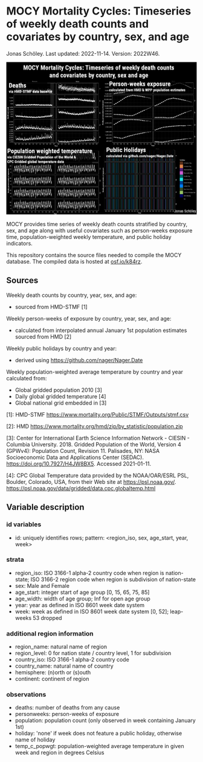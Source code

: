 # MOCY Mortality Cycles: Timeseries of weekly death counts and covariates by country, sex, and age

Jonas Schöley. Last updated: 2022-11-14. Version: 2022W46.

![](cover.png)

MOCY provides time series of weekly death counts stratified by country, sex, and age along with useful covariates such as person-weeks exposure time, population-weighted weekly temperature, and public holiday indicators.

This repository contains the source files needed to compile the MOCY database. The compiled data is hosted at [osf.io/k84rz](https://osf.io/k84rz/).

## Sources

Weekly death counts by country, year, sex, and age:

- sourced from HMD-STMF [1]

Weekly person-weeks of exposure by country, year, sex, and age:

- calculated from interpolated annual January 1st population estimates sourced from HMD [2]

Weekly public holidays by country and year:

- derived using <https://github.com/nager/Nager.Date>

Weekly population-weighted average temperature by country and year calculated from:

- Global gridded population 2010 [3]
- Daily global gridded temperature [4]
- Global national grid embedded in [3]

[1]: HMD-STMF https://www.mortality.org/Public/STMF/Outputs/stmf.csv

[2]: HMD https://www.mortality.org/hmd/zip/by_statistic/population.zip

[3]: Center for International Earth Science Information Network - CIESIN - Columbia University. 2018. Gridded Population of the World, Version 4 (GPWv4): Population Count, Revision 11. Palisades, NY: NASA Socioeconomic Data and Applications Center (SEDAC). https://doi.org/10.7927/H4JW8BX5. Accessed 2021-01-11.

[4]: CPC Global Temperature data provided by the NOAA/OAR/ESRL PSL, Boulder, Colorado, USA, from their Web site at https://psl.noaa.gov/. <https://psl.noaa.gov/data/gridded/data.cpc.globaltemp.html>

## Variable description

### id variables

- id:
  uniquely identifies rows;
  pattern: <region_iso, sex, age_start, year, week>

### strata

- region_iso:
  ISO 3166-1 alpha-2 country code when region is nation-state;
  ISO 3166-2 region code when region is subdivision of nation-state
- sex:
  Male and Female
- age_start:
  integer start of age group [0, 15, 65, 75, 85]
- age_width:
  width of age group; Inf for open age group
- year:
  year as defined in ISO 8601 week date system
- week:
  week as defined in ISO 8601 week date system [0, 52];
  leap-weeks 53 dropped

### additional region information

- region_name:
  natural name of region
- region_level:
  0 for nation state / country level, 1 for subdivision
- country_iso:
  ISO 3166-1 alpha-2 country code
- country_name:
  natural name of country
- hemisphere:
  (n)orth or (s)outh
- continent:
  continent of region

### observations

- deaths:
  number of deaths from any cause
- personweeks:
  person-weeks of exposure
- population:
  population count (only observed in week containing January 1st)
- holiday:
  'none' if week does not feature a public holiday, otherwise name
  of holiday
- temp_c_popwgt:
  population-weighted average temperature in given week and region
  in degrees Celsius
